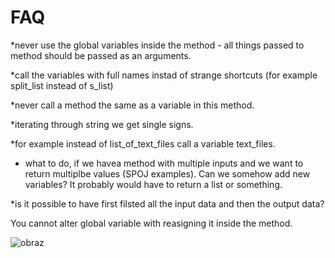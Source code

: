 # FAQ

*never use the global variables inside the method - all things passed to method should be passed as an arguments.

*call the variables with full names instad of strange shortcuts (for example split_list instead of s_list)

*never call a method the same as a variable in this method.

*iterating through string we get single signs.

*for example instead of list_of_text_files call a variable text_files.

* what to do, if we havea method with multiple inputs and we want to return multiplbe values (SPOJ examples). Can we somehow add new variables? It probably would have to return a list or something.

*is it possible to have first filsted all the input data and then the output data?



You cannot alter global variable with reasigning it inside the method.


![obraz](https://user-images.githubusercontent.com/94200668/143718471-5e9bc86c-11cb-40f0-8a9a-cca7dfc3cdf8.png)
